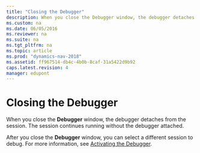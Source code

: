 ```yaml
---
title: "Closing the Debugger"
description: When you close the Debugger window, the debugger detaches from the session. The session continues running without the debugger attached.
ms.custom: na
ms.date: 06/05/2016
ms.reviewer: na
ms.suite: na
ms.tgt_pltfrm: na
ms.topic: article
ms.prod: "dynamics-nav-2018"
ms.assetid: ff967514-db4c-4b0b-8caf-31a5422d9b92
caps.latest.revision: 4
manager: edupont
---
```

# Closing the Debugger
When you close the **Debugger** window, the debugger detaches from the session. The session continues running without the debugger attached.  
  
 After you close the **Debugger** window, you can select a different session to debug. For more information, see [Activating the Debugger](Activating-the-Debugger.md).